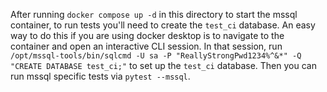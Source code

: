 After running `docker compose up -d` in this directory to start the mssql container, to run tests you'll need to create the `test_ci` database. An easy way to do this if you are using docker desktop is to navigate to the container and open an interactive CLI session. In that session, run `/opt/mssql-tools/bin/sqlcmd -U sa -P "ReallyStrongPwd1234%^&*" -Q "CREATE DATABASE test_ci;"` to set up the `test_ci` database. Then you can run mssql specific tests via `pytest --mssql`.
